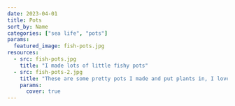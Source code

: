 ```yaml
---
date: 2023-04-01
title: Pots
sort_by: Name
categories: ["sea life", "pots"]
params:
  featured_image: fish-pots.jpg
resources:
  - src: fish-pots.jpg
    title: "I made lots of little fishy pots"
  - src: fish-pots-2.jpg
    title: "These are some pretty pots I made and put plants in, I love gardening too!"
    params:
      cover: true
---
```

